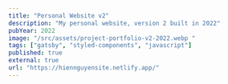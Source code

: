 ```yaml
---
title: "Personal Website v2"
description: "My personal website, version 2 built in 2022"
pubYear: 2022
image: "/src/assets/project-portfolio-v2-2022.webp "
tags: ["gatsby", "styled-components", "javascript"]
published: true
external: true
url: "https://hiennguyensite.netlify.app/"
---
```


